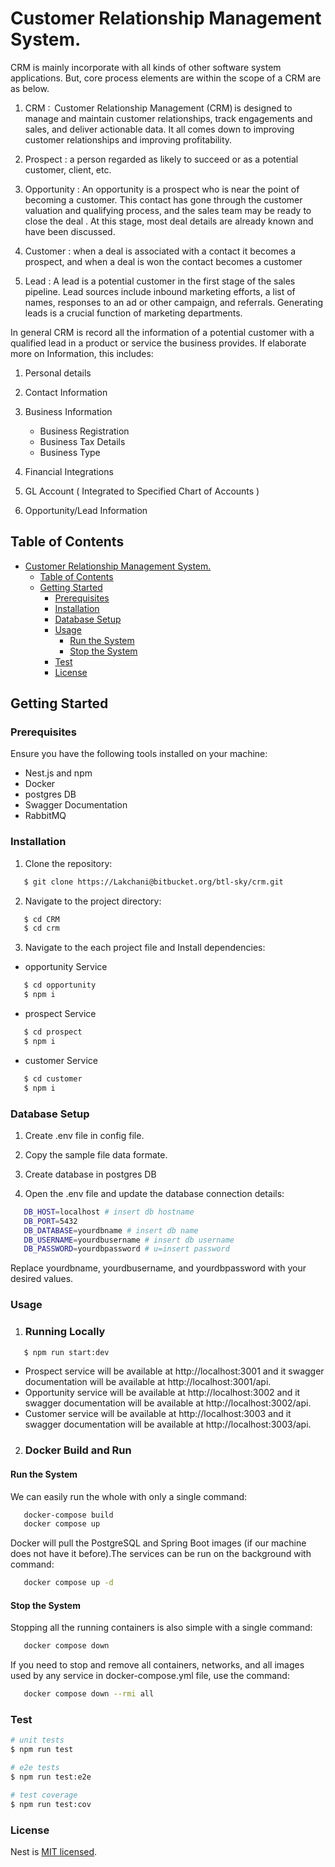 # Customer Relationship Management System. 

CRM is mainly incorporate with all kinds of other software system applications. But, core process elements  are within the scope of a CRM are as below.

1. CRM :  Customer Relationship Management (CRM) is designed to manage and maintain customer relationships, track engagements and sales, and deliver actionable data. It all comes down to improving customer relationships and improving profitability.

2. Prospect : a person regarded as likely to succeed or as a potential customer, client, etc.

3. Opportunity : An opportunity is a prospect who is near the point of becoming a customer. This contact has gone through the customer valuation and qualifying process, and the sales team may be ready to close the deal . At this stage, most deal details are already known and have been discussed.

4. Customer : when a deal is associated with a contact it becomes a prospect, and when a deal is won the contact becomes a customer

5. Lead : A lead is a potential customer in the first stage of the sales pipeline. Lead sources include inbound marketing efforts, a list of names, responses to an ad or other campaign, and referrals. Generating leads is a crucial function of marketing departments.

In general CRM is record all the information of a potential customer with a qualified lead in a product or service the business provides. If elaborate more on Information, this includes:

1. Personal details

2. Contact Information

3. Business Information

    - Business Registration
    - Business Tax Details
    - Business Type

4. Financial Integrations

5. GL Account ( Integrated to Specified Chart of Accounts )

6. Opportunity/Lead Information

## Table of Contents

- [Customer Relationship Management System.](#customer-relationship-management-system)
  - [Table of Contents](#table-of-contents)
  - [Getting Started](#getting-started)
    - [Prerequisites](#prerequisites)
    - [Installation](#installation)
    - [Database Setup](#database-setup)
    - [Usage](#usage)
      - [Run the System](#run-the-system)
      - [Stop the System](#stop-the-system)
    - [Test](#test)
    - [License](#license)

## Getting Started

### Prerequisites

Ensure you have the following tools installed on your machine:

- Nest.js and npm
- Docker
- postgres DB
- Swagger Documentation
- RabbitMQ

### Installation

1. Clone the repository:

```bash
   $ git clone https://Lakchani@bitbucket.org/btl-sky/crm.git
```

2. Navigate to the project directory:

```bash
   $ cd CRM
   $ cd crm
```

3. Navigate to the each project file and Install dependencies:
- opportunity Service
```bash
   $ cd opportunity
   $ npm i
```
   
 - prospect Service
```bash
   $ cd prospect
   $ npm i
```

 - customer Service
```bash
   $ cd customer
   $ npm i
```

### Database Setup

1. Create .env file in config file.

2. Copy the sample file data formate.

3. Create database in postgres DB

4. Open the .env file and update the database connection details:
```bash
   DB_HOST=localhost # insert db hostname
   DB_PORT=5432
   DB_DATABASE=yourdbname # insert db name
   DB_USERNAME=yourdbusername # insert db username
   DB_PASSWORD=yourdbpassword # u=insert password
```

Replace yourdbname, yourdbusername, and yourdbpassword with your desired values.

### Usage

1. ### Running Locally
```bash
   $ npm run start:dev
```

- Prospect service will be available at http://localhost:3001 and it swagger documentation will be available at http://localhost:3001/api.
- Opportunity service will be available at http://localhost:3002 and it swagger documentation will be available at http://localhost:3002/api.
- Customer service will be available at http://localhost:3003 and it swagger documentation will be available at http://localhost:3003/api.

2. ### Docker Build and Run

#### Run the System
We can easily run the whole with only a single command:
```bash
   docker-compose build
   docker compose up
```

Docker will pull the PostgreSQL and Spring Boot images (if our machine does not have it before).The services can be run on the background with command:
```bash
   docker compose up -d
```

#### Stop the System
Stopping all the running containers is also simple with a single command:
  
```bash
   docker compose down
```
   
If you need to stop and remove all containers, networks, and all images used by any service in docker-compose.yml file, use the command:
  
```bash
   docker compose down --rmi all
```
      
        
### Test

```bash
# unit tests
$ npm run test

# e2e tests
$ npm run test:e2e

# test coverage
$ npm run test:cov
```

### License

Nest is [MIT licensed](LICENSE).